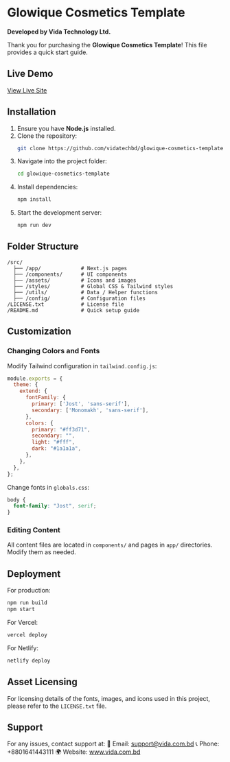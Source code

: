 # Glowique Cosmetics Template  
**Developed by Vida Technology Ltd.**  

Thank you for purchasing the **Glowique Cosmetics Template**! This file provides a quick start guide.

## Live Demo
[View Live Site](https://glowique-cosmetics.vercel.app/)

## Installation
1. Ensure you have **Node.js** installed.
2. Clone the repository:
   ```bash
   git clone https://github.com/vidatechbd/glowique-cosmetics-template.git
   ```
3. Navigate into the project folder:
   ```bash
   cd glowique-cosmetics-template
   ```
4. Install dependencies:
   ```bash
   npm install
   ```
5. Start the development server:
   ```bash
   npm run dev
   ```

## Folder Structure
```
/src/
  ├── /app/             # Next.js pages
  ├── /components/      # UI components
  ├── /assets/          # Icons and images
  ├── /styles/          # Global CSS & Tailwind styles
  ├── /utils/           # Data / Helper functions
  ├── /config/          # Configuration files
/LICENSE.txt            # License file
/README.md              # Quick setup guide
```

## Customization
### Changing Colors and Fonts
Modify Tailwind configuration in `tailwind.config.js`:
```js
module.exports = {
  theme: {
    extend: {
      fontFamily: {
        primary: ['Jost', 'sans-serif'],
        secondary: ['Monomakh', 'sans-serif'],
      },
      colors: {
        primary: "#ff3d71",
        secondary: "",
        light: "#fff",
        dark: "#1a1a1a",
      },
    },
  },
};
```
Change fonts in `globals.css`:
```css
body {
  font-family: "Jost", serif;
}
```

### Editing Content
All content files are located in `components/` and pages in `app/` directories. Modify them as needed.

## Deployment
For production:
```bash
npm run build
npm start
```
For Vercel:
```bash
vercel deploy
```
For Netlify:
```bash
netlify deploy
```

## Asset Licensing
For licensing details of the fonts, images, and icons used in this project, please refer to the `LICENSE.txt` file.


## Support
For any issues, contact support at:
📧 Email: support@vida.com.bd
📞 Phone: +8801641443111
🌍 Website: www.vida.com.bd

